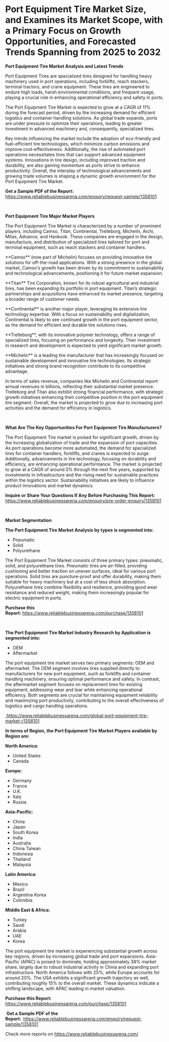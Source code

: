 <p><h1>Port Equipment Tire Market Size, and Examines its Market Scope, with a Primary Focus on Growth Opportunities, and Forecasted Trends Spanning from 2025 to 2032</h1></p><p><strong>Port Equipment Tire Market Analysis and Latest Trends</strong></p>
<p><p>Port Equipment Tires are specialized tires designed for handling heavy machinery used in port operations, including forklifts, reach stackers, terminal tractors, and crane equipment. These tires are engineered to endure high loads, harsh environmental conditions, and frequent usage, playing a crucial role in enhancing operational efficiency and safety in ports.</p><p>The Port Equipment Tire Market is expected to grow at a CAGR of 11% during the forecast period, driven by the increasing demand for efficient logistics and container handling solutions. As global trade expands, ports are under pressure to optimize their operations, leading to greater investment in advanced machinery and, consequently, specialized tires. </p><p>Key trends influencing the market include the adoption of eco-friendly and fuel-efficient tire technologies, which minimize carbon emissions and improve cost-effectiveness. Additionally, the rise of automated port operations necessitates tires that can support advanced equipment systems. Innovations in tire design, including improved traction and durability, are also gaining momentum as ports strive to enhance productivity. Overall, the interplay of technological advancements and growing trade volumes is shaping a dynamic growth environment for the Port Equipment Tire Market.</p></p>
<p><strong>Get a Sample PDF of the Report:&nbsp;</strong> <a href="https://www.reliablebusinessarena.com/enquiry/request-sample/1358101?utm_campaign=2942&utm_medium=2&utm_source=Github&utm_content=ia&utm_term=30032025&utm_id=port-equipment-tire">https://www.reliablebusinessarena.com/enquiry/request-sample/1358101</a></p>
<p>&nbsp;</p>
<p><strong>Port Equipment Tire Major Market Players</strong></p>
<p><p>The Port Equipment Tire Market is characterized by a number of prominent players, including Camso, Titan, Continental, Trelleborg, Michelin, Aichi, Mitas, Advance, and Hankook. These companies are engaged in the design, manufacture, and distribution of specialized tires tailored for port and terminal equipment, such as reach stackers and container handlers.</p><p>**Camso** (now part of Michelin) focuses on providing innovative tire solutions for off-the-road applications. With a strong presence in the global market, Camso's growth has been driven by its commitment to sustainability and technological advancements, positioning it for future market expansion.</p><p>**Titan** Tire Corporation, known for its robust agricultural and industrial tires, has been expanding its portfolio in port equipment. Titan’s strategic partnerships and acquisitions have enhanced its market presence, targeting a broader range of customer needs.</p><p>**Continental** is another major player, leveraging its extensive tire technology expertise. With a focus on sustainability and digitalization, Continental is likely to see continued growth in the port equipment sector, as the demand for efficient and durable tire solutions rises.</p><p>**Trelleborg**, with its innovative polymer technology, offers a range of specialized tires, focusing on performance and longevity. Their investment in research and development is expected to yield significant market growth.</p><p>**Michelin** is a leading tire manufacturer that has increasingly focused on sustainable development and innovative tire technologies. Its strategic initiatives and strong brand recognition contribute to its competitive advantage.</p><p>In terms of sales revenue, companies like Michelin and Continental report annual revenues in billions, reflecting their substantial market presence. Trelleborg and Titan also exhibit strong financial performance, with strategic growth initiatives enhancing their competitive position in the port equipment tire segment. Overall, the market is projected to grow due to increasing port activities and the demand for efficiency in logistics.</p></p>
<p>&nbsp;</p>
<p><strong>What Are The Key Opportunities For Port Equipment Tire Manufacturers?</strong></p>
<p><p>The Port Equipment Tire market is poised for significant growth, driven by the increasing globalization of trade and the expansion of port capacities. As port operations become more automated, the demand for specialized tires for container handlers, forklifts, and cranes is expected to surge. Additionally, advancements in tire technology, focusing on durability and efficiency, are enhancing operational performance. The market is projected to grow at a CAGR of around 5% through the next five years, supported by investments in infrastructure and the rising need for sustainable practices within the logistics sector. Sustainability initiatives are likely to influence product innovations and market dynamics.</p></p>
<p><strong>Inquire or Share Your Questions If Any Before Purchasing This Report:</strong> <a href="https://www.reliablebusinessarena.com/enquiry/pre-order-enquiry/1358101?utm_campaign=2942&utm_medium=2&utm_source=Github&utm_content=ia&utm_term=30032025&utm_id=port-equipment-tire">https://www.reliablebusinessarena.com/enquiry/pre-order-enquiry/1358101</a></p>
<p>&nbsp;</p>
<p><strong>Market Segmentation</strong></p>
<p><strong>The Port Equipment Tire Market Analysis by types is segmented into:</strong></p>
<p><ul><li>Pneumatic</li><li>Solid</li><li>Polyurethane</li></ul></p>
<p><p>The Port Equipment Tire Market consists of three primary types: pneumatic, solid, and polyurethane tires. Pneumatic tires are air-filled, providing cushioning and better traction on uneven surfaces, ideal for various port operations. Solid tires are puncture-proof and offer durability, making them suitable for heavy machinery but at a cost of less shock absorption. Polyurethane tires combine flexibility and resilience, providing good wear resistance and reduced weight, making them increasingly popular for electric equipment in ports.</p></p>
<p><strong>Purchase this Report:&nbsp;</strong><a href="https://www.reliablebusinessarena.com/purchase/1358101?utm_campaign=2942&utm_medium=2&utm_source=Github&utm_content=ia&utm_term=30032025&utm_id=port-equipment-tire">https://www.reliablebusinessarena.com/purchase/1358101</a></p>
<p>&nbsp;</p>
<p><strong>The Port Equipment Tire Market Industry Research by Application is segmented into:</strong></p>
<p><ul><li>OEM</li><li>Aftermarket</li></ul></p>
<p><p>The port equipment tire market serves two primary segments: OEM and aftermarket. The OEM segment involves tires supplied directly to manufacturers for new port equipment, such as forklifts and container handling machinery, ensuring optimal performance and safety. In contrast, the aftermarket segment focuses on replacement tires for existing equipment, addressing wear and tear while enhancing operational efficiency. Both segments are crucial for maintaining equipment reliability and maximizing port productivity, contributing to the overall effectiveness of logistics and cargo handling operations.</p></p>
<p><a href="https://www.reliablebusinessarena.com/global-port-equipment-tire-market-r1358101?utm_campaign=2942&utm_medium=2&utm_source=Github&utm_content=ia&utm_term=30032025&utm_id=port-equipment-tire">&nbsp;https://www.reliablebusinessarena.com/global-port-equipment-tire-market-r1358101</a></p>
<p><strong>In terms of Region, the Port Equipment Tire Market Players available by Region are:</strong></p>
<p>
    <p> <strong> North America: </strong>
        <ul>
            <li>United States</li>
            <li>Canada</li>
        </ul>
        </p> 
    <p> <strong> Europe: </strong>
        <ul>
            <li>Germany</li>
            <li>France</li>
            <li>U.K.</li>
            <li>Italy</li>
            <li>Russia</li>
        </ul>
        </p> 
    <p> <strong> Asia-Pacific: </strong>
        <ul>
            <li>China</li>
            <li>Japan</li>
            <li>South Korea</li>
            <li>India</li>
            <li>Australia</li>
            <li>China Taiwan</li>
            <li>Indonesia</li>
            <li>Thailand</li>
            <li>Malaysia</li>
        </ul>
        </p> 
    <p> <strong> Latin America: </strong>
        <ul>
            <li>Mexico</li>
            <li>Brazil</li>
            <li>Argentina Korea</li>
            <li>Colombia</li>
        </ul>
        </p> 
    <p> <strong> Middle East & Africa: </strong>
        <ul>
            <li>Turkey</li>
            <li>Saudi</li>
            <li>Arabia</li>
            <li>UAE</li>
            <li>Korea</li>
        </ul>
    </p>
    </p>
<p><p>The port equipment tire market is experiencing substantial growth across key regions, driven by increasing global trade and port expansions. Asia-Pacific (APAC) is poised to dominate, holding approximately 38% market share, largely due to robust industrial activity in China and expanding port infrastructure. North America follows with 25%, while Europe accounts for around 20%. The USA exhibits a significant growth trajectory as well, contributing roughly 15% to the overall market. These dynamics indicate a shifting landscape, with APAC leading in market valuation.</p></p>
<p><strong>Purchase this Report: </strong><a href="https://www.reliablebusinessarena.com/purchase/1358101?utm_campaign=2942&utm_medium=2&utm_source=Github&utm_content=ia&utm_term=30032025&utm_id=port-equipment-tire">https://www.reliablebusinessarena.com/purchase/1358101</a></p>
<p>&nbsp;<strong>Get a Sample PDF of the Report:&nbsp;&nbsp;</strong><a href="https://www.reliablebusinessarena.com/enquiry/request-sample/1358101?utm_campaign=2942&utm_medium=2&utm_source=Github&utm_content=ia&utm_term=30032025&utm_id=port-equipment-tire">https://www.reliablebusinessarena.com/enquiry/request-sample/1358101</a></p>
<p><strong></strong></p>
<p>Check more reports on <a href="https://www.reliablebusinessarena.com/?utm_campaign=2942&utm_medium=2&utm_source=Github&utm_content=ia&utm_term=30032025&utm_id=port-equipment-tire">https://www.reliablebusinessarena.com/</a></p>